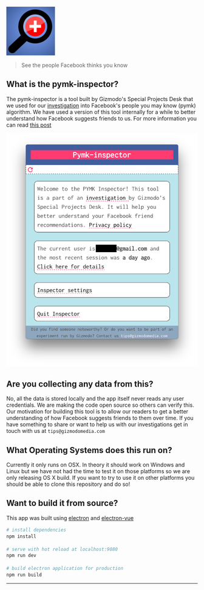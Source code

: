 ![Permissions](./static/128.png)  

> See the people Facebook thinks you know





## What is the pymk-inspector?

The pymk-inspector is a tool built by Gizmodo's Special Projects Desk that we used for our [investigation](https://gizmodo.com/tag/people-you-may-know) into Facebook's people you may know (pymk) algorithm. We have used a version of this tool internally for a while to better understand how Facebook suggests friends to us. For more information you can read [this post]()

![Screenshot](./static/app_screenshot.png)

## Are you collecting any data from this?

No, all the data is stored locally and the app itself never reads any user credentials.  We are making the code open source so others can verify this. Our motivation for building this tool is to allow our readers to get a better understanding of how Facebook suggests friends to them over time. If you have something to share or want to help us with our investigations get in touch with us at `tips@gizmodomedia.com`



## What Operating Systems does this run on? 

Currently it only runs on OSX. In theory it should work on Windows and Linux but we have not had the time to test it on those platforms so we are only releasing OS X build. If you want to try to use it on other platforms you should be able to clone this repository and do so!



## Want to build it from source?
This app was built using [electron](https://electronjs.org/) and [electron-vue](https://github.com/SimulatedGREG/electron-vue)
``` bash
# install dependencies
npm install

# serve with hot reload at localhost:9080
npm run dev

# build electron application for production
npm run build

```

---
